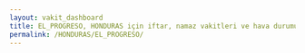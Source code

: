 ```yaml
---
layout: vakit_dashboard
title: EL_PROGRESO, HONDURAS için iftar, namaz vakitleri ve hava durumu - ilçe/eyalet seç
permalink: /HONDURAS/EL_PROGRESO/
---
```


<script type="text/javascript">
  var GLOBAL_COUNTRY = 'HONDURAS';
  var GLOBAL_CITY = 'EL_PROGRESO';
  var GLOBAL_STATE = '';
  var lat = 72;
  var lon = 21;
</script>
